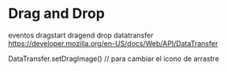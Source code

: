 

# Drag and Drop 

eventos dragstart 
dragend
drop
datatransfer
 https://developer.mozilla.org/en-US/docs/Web/API/DataTransfer

 DataTransfer.setDragImage() // para cambiar el icono de arrastre

 